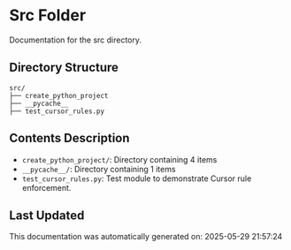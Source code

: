 <!-- filepath: /home/michaelnewham/Projects/create_python_project/src/aboutthisfolder.md -->
# Src Folder

Documentation for the src directory.

## Directory Structure

```
src/
├── create_python_project
├── __pycache__
├── test_cursor_rules.py
```

## Contents Description

- `create_python_project/`: Directory containing 4 items
- `__pycache__/`: Directory containing 1 items
- `test_cursor_rules.py`: Test module to demonstrate Cursor rule enforcement.

## Last Updated

This documentation was automatically generated on: 2025-05-29 21:57:24
